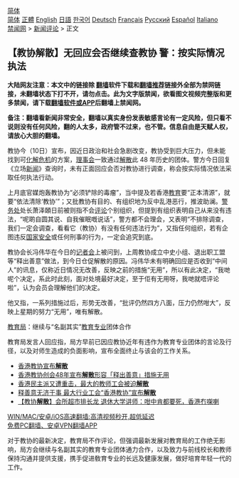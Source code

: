  <!-- 面包屑导航 --> <div class="breadcrumb"><!-- GTranslate: https://gtranslate.io/ -->  <div class="switcher notranslate">  <div class="selected">  <a href="#" onclick="return false;"> 简体</a>  </div>  <div class="option">  <a href="https://www.bannedbook.org" onclick="doGTranslate('zh-CN|zh-CN');jQuery('div.switcher div.selected a').html(jQuery(this).html());return false;" title="简体中文" class="nturl selected"> 简体</a>  <a href="https://www.bannedbook.org/zh-tw/" onclick="doGTranslate('zh-CN|zh-TW');jQuery('div.switcher div.selected a').html(jQuery(this).html());return false;" title="繁體中文" class="nturl"> 正體</a>  <a href="https://www.bannedbook.org/en/" onclick="doGTranslate('zh-CN|en');jQuery('div.switcher div.selected a').html(jQuery(this).html());return false;" title="English" class="nturl"> English</a>  <a href="https://www.bannedbook.org/ja/" onclick="doGTranslate('zh-CN|ja');jQuery('div.switcher div.selected a').html(jQuery(this).html());return false;" title="日本語" class="nturl"> 日語</a>  <a href="https://www.bannedbook.org/ko/" onclick="doGTranslate('zh-CN|ko');jQuery('div.switcher div.selected a').html(jQuery(this).html());return false;" title="한국어" class="nturl"> 한국어</a>  <a href="https://www.bannedbook.org/de/" onclick="doGTranslate('zh-CN|de');jQuery('div.switcher div.selected a').html(jQuery(this).html());return false;" title="Deutsch" class="nturl"> Deutsch</a>  <a href="https://www.bannedbook.org/fr/" onclick="doGTranslate('zh-CN|fr');jQuery('div.switcher div.selected a').html(jQuery(this).html());return false;" title="Français" class="nturl"> Français</a>  <a href="https://www.bannedbook.org/ru/" onclick="doGTranslate('zh-CN|ru');jQuery('div.switcher div.selected a').html(jQuery(this).html());return false;" title="Русский" class="nturl"> Русский</a>  <a href="https://www.bannedbook.org/es/" onclick="doGTranslate('zh-CN|es');jQuery('div.switcher div.selected a').html(jQuery(this).html());return false;" title="Español" class="nturl"> Español</a>  <a href="https://www.bannedbook.org/it/" onclick="doGTranslate('zh-CN|it');jQuery('div.switcher div.selected a').html(jQuery(this).html());return false;" title="Italiano" class="nturl"> Italiano</a>  </div>  </div>      <div class='breadcrumb-sub'><!-- Breadcrumb NavXT 6.3.0 --> <a href="https://www.bannedbook.org/" class="home">禁闻网</a> &gt; <a href="https://www.bannedbook.org/bnews/comments/" class="category">新闻评论</a> &gt; 正文</div></div><h2>【教协解散】无回应会否继续查教协 警：按实际情况执法</h2> <p class="notice"><b>大陆网友注意：本文中的链接除 <a href="https://github.com/bannedbook/fanqiang" >翻墙</a>软件下载和<a href="https://github.com/killgcd/justmysocks/blob/master/README.md">翻墙推荐</a>链接外全部为禁网链接，未翻墙状态下打不开，请勿点击。此为文字版禁闻，欲看图文视频完整版和更多禁闻，请下载<a href="https://github.com/bannedbook/fanqiang">翻墙软件或APP</a>后翻墙上禁闻网。</p><p>备注：翻墙看新闻非常安全，翻墙以真实身份发表敏感言论有一定风险，但只看不说则没有任何风险，翻的人太多，政府管不过来，也不管。信息自由是天赋人权，请放心大胆的翻墙。</b></p>  <div class="entry">  <p>教协今（10日）宣布，因近日政治和社会急剧改变，教协受到巨大压力，但未能找到可<a href="https://www.bannedbook.org/bnews/tag/%E5%8C%96%E8%A7%A3%E5%8D%B1%E6%9C%BA/" class="st_tag internal_tag" rel="tag" title="标签 化解危机 下的日志">化解危机</a>的方案，<a href="https://www.bannedbook.org/bnews/tag/%E7%90%86%E4%BA%8B%E4%BC%9A/" class="st_tag internal_tag" rel="tag" title="标签 理事会 下的日志">理事会</a>一致通过<a href="https://www.bannedbook.org/bnews/tag/%E8%A7%A3%E6%95%A3/" class="st_tag internal_tag" rel="tag" title="标签 解散 下的日志">解散</a>此 48 年历史的团体。警方今日回复《立场<span class='wp_keywordlink_affiliate'><a href="https://www.bannedbook.org/" title="新闻">新闻</a></span>》查询时，未有正面回应会否对教协进行调查，称会按实际情况依法采取任何执法行动。</p> <p>上月底官媒炮轰教协为“必须铲除的毒瘤”，当中提及若香港<a href="https://www.bannedbook.org/bnews/tag/%e6%95%99%e8%82%b2/" class="st_tag internal_tag" rel="tag" title="标签 教育 下的日志">教育</a>要“正本清源”，就要“依法清除‘教协’”；又批教协有目的、有组织地为反中乱港恶行，推波助澜。<a href="https://www.bannedbook.org/bnews/tag/%E8%AD%A6%E5%8A%A1%E5%A4%84/" class="st_tag internal_tag" rel="tag" title="标签 警务处 下的日志">警务处</a>处长萧泽頣日前被则指不会<span class='wp_keywordlink_affiliate'><a href="https://www.bannedbook.org/bnews/comments/" title="新闻评论" target="_blank">评论</a></span>个别组织，但提到有组织表明自己从来没有违法，“呢啲自圆其说、自我催眠嘅说话”，警方都不会理会，又表明“不排除调查，我们一定会调查，看看它（教协）有没有任何违法行为”，又指任何组织，若有企图违反<a href="https://www.bannedbook.org/bnews/tag/%e5%9b%bd%e5%ae%b6%e5%ae%89%e5%85%a8/" class="st_tag internal_tag" rel="tag" title="标签 国家安全 下的日志">国家安全</a>或任何刑事的行为，一定会追究到底。</p>  <p>教协会长冯伟华在今日的<a href="https://www.bannedbook.org/bnews/tag/%e8%ae%b0%e8%80%85%e4%bc%9a/" class="st_tag internal_tag" rel="tag" title="标签 记者会 下的日志">记者会</a>上被问到，上周教协成立中史小组、退出职工盟等“释出善意”做法，到今日仓促解散的原因。冯伟华未有明确回应是否收到“中间人”的讯息，仅称近日情况无改善，反映之前的措施“无用”，所以有此决定，“我哋呢个决定，系此时此刻，面对处境最好决定，至于佢有无用呀，我哋就唔评论啦”，认为会员会理解他们的决定。</p> <p>他又指，一系列措施过后，形势无改善，“批评仍然四方八面，压力仍然咁大”，反映上星期的努力“无用”，唯有解散。</p>  <p><a href="https://www.bannedbook.org/bnews/tag/%E6%95%99%E8%82%B2%E5%B1%80/" class="st_tag internal_tag" rel="tag" title="标签 教育局 下的日志">教育局</a>：继续与“名副其实”<a href="https://www.bannedbook.org/bnews/tag/%E6%95%99%E8%82%B2%E4%B8%93%E4%B8%9A/" class="st_tag internal_tag" rel="tag" title="标签 教育专业 下的日志">教育专业</a>团体合作</p> <p>教育局发言人回应指，局方早前已因应教协近年有违作为教育专业团体的言论及行径，以及对师生造成的负面影响，宣布全面终止与该会的工作关系。</p>  <ul class='op-related-articles' title='相关阅读'> <li><a href='https://www.bannedbook.org/bnews/baitai/20210810/1603957.html' target='_blank'>香港教协宣布<b>解散</b></a></li> <li><a href='https://www.bannedbook.org/bnews/baitai/20210810/1603935.html' target='_blank'>香港教协创会48年宣布<b>解散</b>形容「释出善意」措施无用</a></li> <li><a href='https://www.bannedbook.org/bnews/headline/20210810/1603932.html' target='_blank'>香港民主派又遭重击，最大的教师工会被迫<b>解散</b></a></li> <li><a href='https://www.bannedbook.org/bnews/headline/20210810/1603928.html' target='_blank'>释善意无济于事 最大行业工会“香港教协”宣布<b>解散</b></a></li> <li><a href='https://www.bannedbook.org/bnews/comments/20210810/1603875.html' target='_blank'>【教协<b>解散</b>】会所超市排长龙 退休大学讲师：咁中肯都要死，香港冇㗎喇</a></li> </ul> <p class="texttj"> <a href="https://github.com/bannedbook/fanqiang/wiki/V2ray%E6%9C%BA%E5%9C%BA" target="_blank">WIN/MAC/安卓/iOS高速翻墙:高清视频秒开,超低延迟</a><br/> <a href="https://github.com/bannedbook/fanqiang/wiki/%E7%A6%81%E9%97%BB%E7%BD%91%E5%AE%89%E5%8D%93%E7%BF%BB%E5%A2%99%E6%96%B0%E9%97%BBAPP" target="_blank">免费PC翻墙、安卓VPN翻墙APP</a></p><p>对于教协的最新决定，教育局不作评论，但强调最新发展对教育局的工作绝无影响，局方会继续与名副其实的教育专业团体通力合作，以及致力与前线校长和教师保持沟通并提供支援，携手促进敎育专业的长远及健康发展，做好培育年轻一代的工作。</p> <a name='sharetosocial'></a>  <div style="margin-bottom:5px;padding-bottom:5px;clear:both"> <div id="archive-pix-1" class="banner-ads"> <!-- AuctionX Display platform tag START --> <div id="26318x728x90x621x_ADSLOT2" clicktrack="%%CLICK_URL_ESC%%"></div> <!-- AuctionX Display platform tag END --> </div> <div id="archive-pix-2" class="banner-ads"> <!-- AuctionX Display platform tag START --> <div id="26315x300x250x621x_ADSLOT2" clicktrack="%%CLICK_URL_ESC%%"></div> <!-- AuctionX Display platform tag END --> </div> </div>  <div id="archive-pix-1" class="banner-ads"> <!-- AuctionX Display platform tag START --> <div id="26318x728x90x621x_ADSLOT3" clicktrack="%%CLICK_URL_ESC%%"></div> <!-- AuctionX Display platform tag END --> </div> </div><!--END ENTRY--> 